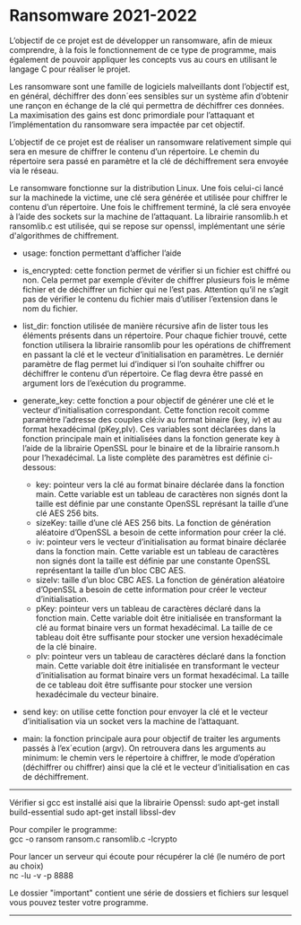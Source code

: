 # Ransomware 2021-2022
L’objectif de ce projet est de développer un ransomware, afin de mieux comprendre, à la fois le fonctionnement de ce type de programme, mais également de pouvoir appliquer les concepts vus au cours en utilisant le langage C pour réaliser le projet.

Les ransomware sont une famille de logiciels malveillants dont l’objectif est, en général, déchiffrer des donn´ees sensibles sur un système afin d’obtenir une rançon en échange de la clé qui permettra de déchiffrer ces données. La maximisation des gains est donc primordiale pour l’attaquant et l’implémentation du ransomware sera impactée par cet objectif.

L’objectif de ce projet est de réaliser un ransomware relativement simple qui sera en mesure de chiffrer le contenu d’un répertoire. Le chemin du répertoire sera passé en paramètre et la clé de déchiffrement sera envoyée via le réseau.

Le ransomware fonctionne sur la distribution Linux. Une fois celui-ci lancé sur la machinede la victime, une clé sera générée et utilisée pour chiffrer le contenu d’un répertoire. Une fois le chiffrement terminé, la clé sera envoyée à l’aide des sockets sur la machine de l’attaquant. La librairie ransomlib.h et ransomlib.c est utilisée, qui se repose sur openssl, implémentant une série d'algorithmes de chiffrement.



* usage: fonction permettant d’afficher l’aide  

* is_encrypted: cette fonction permet de vérifier si un fichier est chiffré ou non. Cela permet par exemple d’éviter de chiffrer plusieurs fois le même fichier et de déchiffrer un fichier qui ne l’est pas. Attention qu’il ne s’agit pas de vérifier le contenu du fichier mais d’utiliser l’extension dans le nom du fichier.  

* list_dir: fonction utilisée de manière récursive afin de lister tous les éléments présents dans un répertoire. Pour chaque fichier trouvé, cette fonction utilisera la librairie ransomlib pour les opérations de chiffrement en passant la clé et le vecteur d’initialisation en paramètres. Le derniér paramètre de flag permet lui d’indiquer si l’on souhaite chiffrer ou déchiffrer le contenu d’un répertoire. Ce flag devra être passé en argument lors de l’exécution du programme.  

* generate_key: cette fonction a pour objectif de générer une clé et le vecteur d’initialisation correspondant. Cette fonction recoit comme paramètre l’adresse des couples clé:iv au format binaire (key, iv) et au format hexadécimal (pKey,pIv). Ces variables sont déclarées dans la fonction principale main et initialisées dans la fonction generate key à l’aide de la librairie OpenSSL pour le binaire et de la librairie ransom.h pour l’hexadécimal. La liste complète des paramètres est définie ci-dessous:  
    * key: pointeur vers la clé au format binaire déclarée dans la fonction main. Cette variable est un tableau de caractères non signés dont la taille est définie par une constante OpenSSL représant la taille d’une clé AES 256 bits.  
    * sizeKey: taille d’une clé AES 256 bits. La fonction de génération aléatoire d’OpenSSL a besoin de cette information pour créer la clé.  
    * iv: pointeur vers le vecteur d’initialisation au format binaire déclarée dans la fonction main. Cette variable est un tableau de caractères non signés dont la taille est définie par une constante OpenSSL représentant la taille d’un bloc CBC AES.  
    * sizeIv: taille d’un bloc CBC AES. La fonction de génération aléatoire d’OpenSSL a besoin de cette information pour créer le vecteur d’initialisation.  
    * pKey: pointeur vers un tableau de caractères déclaré dans la fonction main. Cette variable doit être initialisée en transformant la clé au format binaire vers un format hexadécimal. La taille de ce tableau doit être suffisante pour stocker une version hexadécimale de la clé binaire.  
    * pIv: pointeur vers un tableau de caractères déclaré dans la fonction main. Cette variable doit être initialisée en transformant le vecteur d’initialisation au format binaire vers un format hexadécimal. La taille de ce tableau doit être suffisante pour stocker une version hexadécimale du vecteur binaire.  

* send key: on utilise cette fonction pour envoyer la clé et le vecteur d’initialisation via un socket vers la machine de l’attaquant.  

* main: la fonction principale aura pour objectif de traiter les arguments passés à l’ex´ecution (argv). On retrouvera dans les arguments au minimum: le chemin vers
le répertoire à chiffrer, le mode d’opération (déchiffrer ou chiffrer) ainsi que la clé et le vecteur d’initialisation en cas de déchiffrement.  




--------------------------------------------------------------------------------------------------------------------------------------------------------------------------------
Vérifier si gcc est installé aisi que la librairie Openssl:
 sudo apt-get install build-essential
 sudo apt-get install libssl-dev

Pour compiler le programme:  
 gcc -o ransom ransom.c ransomlib.c -lcrypto  

Pour lancer un serveur qui écoute pour récupérer la clé (le numéro de port au choix)  
 nc -lu -v -p 8888  

Le dossier "important" contient une série de dossiers et fichiers sur lesquel vous pouvez tester votre programme. 

--------------------------------------------------------------------------------------------------------------------------------------------------------------------------------
